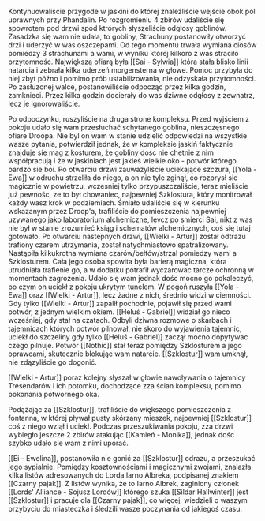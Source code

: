 Kontynuowaliście przygode w jaskini do której znaleźliście wejście obok pól uprawnych przy Phandalin.
Po rozgromieniu 4 zbirów udaliście się spowrotem pod drzwi spod ktrórych słyszeliście odgłosy goblinów.
Zasadzka się wam nie udała, to gobliny, Strachuny postanowiły otworzyć drzi i uderzyć w was oszczepami. Od tego momentu trwała wymiana ciosów pomiedzy 3 strachunami a wami, w wyniku której kilkoro z was straciło przytomnośc. Największą ofiarą była [[Sai - Sylwia]] która stała blisko linii natarcia i zebrała kilka uderzeń morgensterna w głowe. Pomoc przybyła do niej zbyt późno i pomimo prób ustabilizowania, nie odzyskała przytomności.
Po zasłuzonej walce, postanowiliście odpocząc przez kilka godzin, zamknieci. Przez kilka godzin docierały do was dziwne odgłosy z zewnatrz, lecz je ignorowaliście.

Po odpoczynku, ruszyliście na druga strone kompleksu. Przed wyjściem z pokoju udało się wam przesłuchać schytanego goblina, nieszczęsnego ofiare Droopa. Nie byl on wam w stanie udzielić odpowiedzi na wszystkie wasze pytania, potwierdził jednak, że w kompleksie jaskiń faktycznie znajduje sie mag z kosturem, że gobliny dośc nie chetnie z nim współpracują i że w jaskiniach jest jakieś wielkie oko - potwór którego bardzo sie boi.
Po otwarciu drzwi zauważyliście uciekające szczura, [[Yola - Ewa]] w odruchu strzeliła do niego, a on nie tyle zginął, co rozprysł sie magicznie w powietrzu, wczesniej tylko przypuszczaliście, teraz mieliście już pewnośc, ze to był chowaniec, najpewniej Szklostura, który monitrował każdy wasz krok w podziemiach.
Śmiało udaliście się w kierunku wskazanym przez Droop'a, trafiliście do pomieszczenia najpewniej uzywanego jako laboratorium alchemiczne, levcz po smierci Sai, nikt z was nie był w stanie zrozumieć ksiąg i schematów alchemicznych, coś się tutaj gotowało.
Po otwarciu nastepnych drzwi, [[Wielki - Artur]] został odtrazu trafiony czarem utrzymania, został natychmiastowo spatralizowany.
Nastąpiła kilkukrotna wymiana czarów/bełtów/strzał pomiedzy wami a Szklosturem. Cała jego osoba spowita była barierą magiczna, która utrudniała trafienie go, a w dodatku potrafił wyczarowac tarcze ochronną w momentach zagrożenia.
Udało się wam jednak dośc mocno go pokaleczyć, po czym on uciekł z pokoju ukrytym tunelem.
W pogoń ruszyła [[Yola - Ewa]] oraz [[Wielki - Artur]], lecz żadne z nich, średnio widzi w ciemności.
Gdy tylko [[Wielki - Artur]] zapalił pochodnie, pojawił się przed wami potwór, z jednym wielkim okiem.
[[Heluś - Gabriel]] widział go nieco wcześniej, gdy stał na czatach. Odbyli dziwna rozmowe o skarbach i tajemnicach których potwór pilnował, nie skoro do wyjawienia tajemnic, uciekł do szczeliny gdy tylko [[Heluś - Gabriel]] zaczął mocno dopytywac czego pilnuje.
Potwór [[Nothic]] stał teraz pomiędzy Szklosturem a jego oprawcami, skutecznie blokując wam natarcie. [[Szklostur]] wam umknął, nie zdązyliście go dogonić.

[[Wielki - Artur]] poraz kolejny słyszał w głowie nawoływania o tajemnicy Tresendarów i ich potomku, dochodzące zza ścian kompleksu, pomimo pokonania potwornego oka.

Podążając za [[Szklostur]], trafiliście do większego pomieszczenia z fontanna, w której pływał pusty skórzany mieszek, najpewniej [[Szklostur]] coś z niego wziął i uciekł. Podczas przeszukiwania pokoju, zza drzwi wybiegło jeszcze 2 zbirów atakując [[Kamień - Monika]], jednak dośc szybko udało sie wam z nimi uporać.

[[Ei - Ewelina]], postanowiła nie gonić za [[Szklostur]] odrazu, a przeszukać jego sypialnie. Pomiędzy kosztownościami i magicznymi zwojami, znalazła kilka listów adresowanych do Lorda Iarno Albreka, podpisanej znakiem [[Czarny pajak]]. Z listów wynika, że to Iarno Albrek, zaginiony członek [[Lords' Alliance - Sojusz Lordów]] którego szuka [[Sildar Hallwinter]] jest [[Szklostur]] i pracuje dla [[Czarny pajak]], co więcej, wiedzieli o waszym przybyciu do miasteczka i śledzili wasze poczynania od jakiegoś czasu.

